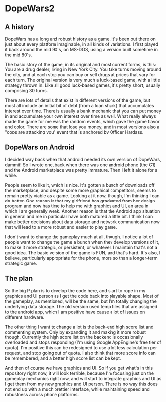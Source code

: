# DopeWars2 #

## A history ##

DopeWars has a long and robust history as a game.  It's been out there on just about every platform imaginable, in all kinds of variations.  I first played it back around the mid 90's, on MS-DOS, using a version built sometime in the mid 80's.

The basic story of the game, in its original and most current forms, is this:  You are a drug dealer, living in New York City.  You take turns moving around the city, and at each stop you can buy or sell drugs at prices that vary for each turn.  The original version is very much a luck-based game, with a little strategy thrown in.  Like all good luck-based games, it's pretty short, usually comprising 30 turns.

There are lots of details that exist in different versions of the game, but most all include an initial bit of debt (from a loan shark) that accumulates interest over time.  There is usually a bank mechanic that you can put money in and accumulate your own interest over time as well.  What really always made the game for me was the random events, which gave the game flavor and color.  There are some that lose you money, and in most versions also a "cops are attacking you" event that is anchored by Officer Hardass.

## DopeWars on Android ##

I decided way back when that android needed its own version of DopeWars, dammit!  So I wrote one, back when there was one android phone (the G1) and the Android marketplace was pretty immature.  Then I left it alone for a while.

People seem to like it, which is nice.  It's gotten a bunch of downloads off the marketplace, and despite some more graphical competitors, seems to remain pretty viable as a game.  Looking at it now, though, I'm thinking I can do better.  One reason is that my girlfriend has graduated from her design program and now has time to help me with graphics and UI, an area in which I am generally weak.  Another reason is that the Android app situation in general and me in particular have both matured a little bit.  I think I can make better decisions about data storage and network communication now that will lead to a more robust and easier to play game.

I don't want to change the gameplay much at all, though.  I notice a lot of people want to change the game a bunch when they develop versions of it, to make it more strategic, or persistent, or whatever.  I maintain that's not a good idea.  The basic version of the game is FUN, and that's hard.  It's also, I believe, particularly appropriate for the phone, more so than a longer-term strategic game.

## The plan ##

So the big P plan is to develop the code here, and start to rope in my graphics and UI person as I get the code back into playable shape.  Most of the gameplay, as mentioned, will be the same, but I'm totally changing the underlying data storage.  The old version used temp files that are assigned to the android app, which I am positive have cause a lot of issues on different hardware.

The other thing I want to change a lot is the back-end high score list and commenting system.  Only by expanding it and making it more robust though.  Currently the high score list on the backend is occasionally overloaded and stops responding (I'm using Google AppEngine's free tier of quota).  I'm positive this can be redesigned to use a lot less calculation per request, and stop going out of quota.  I also think that more score info can be remembered, and a better high score list can be kept.

And then of course we have graphics and UI.  So if you get what's in this repository right now, it will look terrible, because I'm focusing just on the gameplay mechanics right now, and will start to integrate graphics and UI as I get them from my new graphics and UI person.  There is no way this does not end up with a much prettier interface, while maintaining speed and robustness across phone platforms.